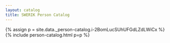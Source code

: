 ```yaml
---
layout: catalog
title: SWERIK Person Catalog
---
```

{% assign p = site.data._person-catalog.i-2BomLucSUhUFGdLZdLWiCx %}
{% include person-catalog.html p=p %}

